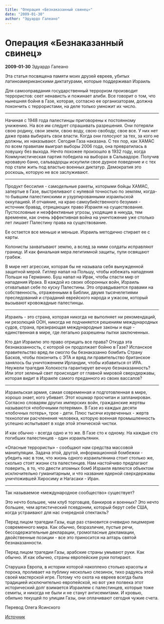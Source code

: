 ```yaml
---
title: "Операция «Безнаказанный свинец»"
date: "2009-01-30"
author: "Эдуардо Галеано"
---
```


# Операция «Безнаказанный свинец»

**2009-01-30** Эдуардо Галеано

Эта статья посвящена памяти моих друзей евреев, убитых латиноамериканскими диктатурами, которые поддерживал Израиль

Для самооправдания государственный терроризм производит террористов: сеет ненависть и пожинает алиби. Все говорит о том, что нынешняя бойня в Газе, которая, согласно ее организаторам, должна покончить с террористами, на деле только умножит их число.

 *** 

Начиная с 1948 года палестинцы приговорены к постоянному унижению. На все им следует спрашивать разрешения. Они потеряли свою родину, свои земли, свою воду, свою свободу, свое все. У них нет даже права выбирать свои власти. Когда они голосуют за тех, за кого не должны, их наказывают. Сегодня Газа наказана. С тех пор, как ХАМАС по всем правилам выиграл выборы 2006 года, она превратилась в ловушку без выхода. Нечто похожее произошло в 1932 году, когда Коммунистическая партия победила на выборах в Сальвадоре. Получив кровавую баню, сальвадорцы искупили свое дурное поведение и с тех пор стали жить под властью военных диктатур. Демократия это роскошь, которую не все заслуживают.

 *** 

Продукт бессилия - самодельные ракеты, которыми бойцы ХАМАС, запертые в Газе, выстреливают с нулевой точностью по землям, когда-то бывшим палестинскими и узурпированными израильской оккупацией. И отчаяние, на краю самоубийственного безумия - источник бравад, отрицающих право Израиля на существование. Пустословные и неэффективные угрозы, уходящие в никуда, тем временем, как очень эффективная война на уничтожение уже столько лет лишает Палестину права на существование.

Ее остается все меньше и меньше. Израиль методично стирает ее с карты.

Колонисты захватывают землю, а вслед за ними солдаты исправляют границу. И как финальная мера легитимной защиты, пули освящают грабеж.

В мире нет агрессии, которая бы не называла себя вынужденной защитной мерой. Гитлер напал на Польшу, чтобы избежать нападения Польши на Германию. Буш напал на Ирак, чтобы спасти мир от нападения Ирака. В каждой из своих оборонных войн, Израиль отхватывал себе по куску Палестины. Это оправдывается правами на собственность, отраженными в Библии, двумя тысячелетиями преследований и страданий еврейского народа и ужасом, который вызывают кровожадные палестинцы.

*** 

Израиль - это страна, которая никогда не выполняет ни рекомендаций, ни резолюций ООН, никогда не подчиняется решениям международных судов, страна, презирающая международные законы и еще - единственная в мире, где легально разрешены пытки заключенных.

Кто дал Израилю это право отрицать все права? Откуда эта безнаказанность, с которой он продолжает бойню в Газе? Испанское правительство вряд ли смогло бы безнаказанно бомбить Страну Басков, чтобы покончить с ЭТА и вряд ли правительство британское занялось бы уничтожением Ирландии, чтобы избавиться от ИРА. Неужели трагедия Холокоста гарантирует вечную безнаказанность? Или этот зеленый свет происходит от главной мировой сверхдержавы, которая видит в Израиле самого преданного из своих вассалов?

*** 

Израильская армия, самая современная и подготовленная в мире, хорошо знает, кого убивает. Этот кошмар просчитан и запланирован. Согласно словарям других имперских войн, гражданские жертвы называются «побочными потерями». В Газе из каждых десяти «побочных потерь», трое - дети. Плюс тысячи изувеченных - жертв технологии расчленения человека, которую военная промышленность успешно испытывает в ходе этой этнической чистки.

И как обычно - всегда одно и то же. В Газе сто к одному. На каждые сто погибших палестинцев - один израильтянин.

 «Опасные террористы» - сообщают нам средства массовой манипуляции. Задача этой, другой, информационной бомбежки - убедить нас в том, что жизнь одного израильтянина стоит столько же, сколько стоят жизни ста палестинцев. Нам настойчиво предлагают поверить, в то, что двести атомных бомб Израиля являются объектом исключительно гуманитарным, и что название ядерной сверхдержавы уничтожившей Хиросиму и Нагасаки - Иран.

*** 

Так называемое «международное сообщество» существует?

Это нечто большее, чем клуб торговцев, банкиров и военных? Это нечто большее, чем артистический псевдоним, который берут себе США, когда устраивают для нас очередной спектакль?

Перед лицом трагедии Газы, еще раз становится очевидно лицемерие современного мира. Как обычно, безразличие, пустые речи, бессодержательные декларации, громогласные декламации, двойственные позиции - все это приносится на алтарь святой безнаказанности.

Перед лицом трагедии Газы, арабские страны умывают руки. Как обычно. И как обычно, страны европейские руки потирают.

Старушка Европа, в истории которой накоплено столько красоты и порока, проливает на публику несколько слезинок, тихо радуясь этой своей мастерской игре. Потому что охота на евреев всегда была традицией исключительно европейской, но вот уже полвека этот исторический долг взимается Израилем с палестинцев, которые тоже семиты, и никогда не были и не станут антисемитами. И кровью, обильно текущей по улицам Газы, они оплачивают сегодня чужие счета.

Перевод Олега Ясинского

[Иcточник](http://tiwy.com/)